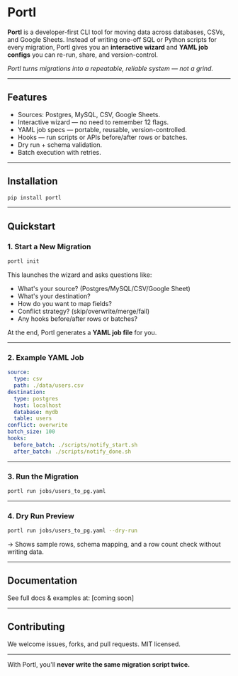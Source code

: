 # Portl

**Portl** is a developer-first CLI tool for moving data across databases, CSVs, and Google Sheets.
Instead of writing one-off SQL or Python scripts for every migration, Portl gives you an **interactive wizard** and **YAML job configs** you can re-run, share, and version-control.

*Portl turns migrations into a repeatable, reliable system — not a grind.*

---

## Features

* Sources: Postgres, MySQL, CSV, Google Sheets.
* Interactive wizard — no need to remember 12 flags.
* YAML job specs — portable, reusable, version-controlled.
* Hooks — run scripts or APIs before/after rows or batches.
* Dry run + schema validation.
* Batch execution with retries.

---

## Installation

```bash
pip install portl
```

---

## Quickstart

### 1. Start a New Migration

```bash
portl init
```

This launches the wizard and asks questions like:

* What's your source? (Postgres/MySQL/CSV/Google Sheet)
* What's your destination?
* How do you want to map fields?
* Conflict strategy? (skip/overwrite/merge/fail)
* Any hooks before/after rows or batches?

At the end, Portl generates a **YAML job file** for you.

---

### 2. Example YAML Job

```yaml
source:
  type: csv
  path: ./data/users.csv
destination:
  type: postgres
  host: localhost
  database: mydb
  table: users
conflict: overwrite
batch_size: 100
hooks:
  before_batch: ./scripts/notify_start.sh
  after_batch: ./scripts/notify_done.sh
```

---

### 3. Run the Migration

```bash
portl run jobs/users_to_pg.yaml
```

---

### 4. Dry Run Preview

```bash
portl run jobs/users_to_pg.yaml --dry-run
```

→ Shows sample rows, schema mapping, and a row count check without writing data.

---

## Documentation

See full docs & examples at: [coming soon]

---

## Contributing

We welcome issues, forks, and pull requests. MIT licensed.

---

With Portl, you'll **never write the same migration script twice.**
